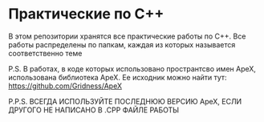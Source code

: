 # Практические по C++
В этом репозитории хранятся все практические работы по C++. Все работы распределены по папкам, каждая из которых называется соответственно теме

P.S. В работах, в коде которых использовано пространтсво имен ApeX, использована библиотека ApeX. Ее исходник можно найти тут: https://github.com/Gridness/ApeX

P.P.S. ВСЕГДА ИСПОЛЬЗУЙТЕ ПОСЛЕДНЮЮ ВЕРСИЮ ApeX, ЕСЛИ ДРУГОГО НЕ НАПИСАНО В .CPP ФАЙЛЕ РАБОТЫ
